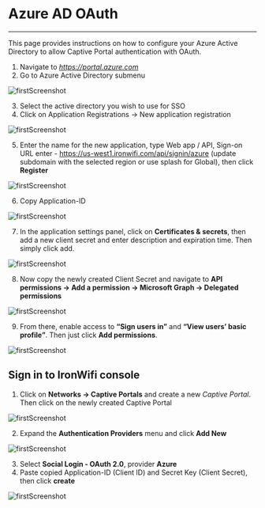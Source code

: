 # **Azure AD OAuth**

---

This page provides instructions on how to configure your Azure Active Directory to allow Captive Portal authentication with OAuth.

1. Navigate to _https://portal.azure.com_
2. Go to Azure Active Directory submenu

![firstScreenshot](https://raw.githubusercontent.com/IronWifi/docs/master/user_Guide/captive_portals/azure_ad_oauth/image4.png)

3. Select the active directory you wish to use for SSO
4. Click on Application Registrations -> New application registration

![firstScreenshot](https://raw.githubusercontent.com/IronWifi/docs/master/user_Guide/captive_portals/azure_ad_oauth/image10.png)

5. Enter the name for the new application, type Web app / API, Sign-on URL enter - https://us-west1.ironwifi.com/api/signin/azure (update subdomain with the selected region or use splash for Global), then click **Register**

![firstScreenshot](https://raw.githubusercontent.com/IronWifi/docs/master/user_Guide/captive_portals/azure_ad_oauth/image8.png)

6. Copy Application-ID

![firstScreenshot](https://raw.githubusercontent.com/IronWifi/docs/master/user_Guide/captive_portals/azure_ad_oauth/image7.png)

7. In the application settings panel, click on **Certificates & secrets**, then add a new client secret and enter description and expiration time. Then simply click add.

![firstScreenshot](https://raw.githubusercontent.com/IronWifi/docs/master/user_Guide/captive_portals/azure_ad_oauth/image2.png)

8. Now copy the newly created Client Secret and navigate to **API permissions -> Add a permission -> Microsoft Graph -> Delegated permissions**

![firstScreenshot](https://raw.githubusercontent.com/IronWifi/docs/master/user_Guide/captive_portals/azure_ad_oauth/image5.png)

9. From there, enable access to **“Sign users in”** and **“View users’ basic profile”**. Then just click **Add permissions**.

![firstScreenshot](https://raw.githubusercontent.com/IronWifi/docs/master/user_Guide/captive_portals/azure_ad_oauth/image6.png)

## Sign in to IronWifi console

1. Click on **Networks -> Captive Portals** and create a new _Captive Portal_. Then click on the newly created Captive Portal

![firstScreenshot](https://raw.githubusercontent.com/IronWifi/docs/master/user_Guide/captive_portals/azure_ad_oauth/image3.png)

2. Expand the **Authentication Providers** menu and click **Add New**

![firstScreenshot](https://raw.githubusercontent.com/IronWifi/docs/master/user_Guide/captive_portals/azure_ad_oauth/image9.png)

3. Select **Social Login - OAuth 2.0**, provider **Azure**
4. Paste copied Application-ID (Client ID) and Secret Key (Client Secret), then click **create**

![firstScreenshot](https://raw.githubusercontent.com/IronWifi/docs/master/user_Guide/captive_portals/azure_ad_oauth/image1.png)




